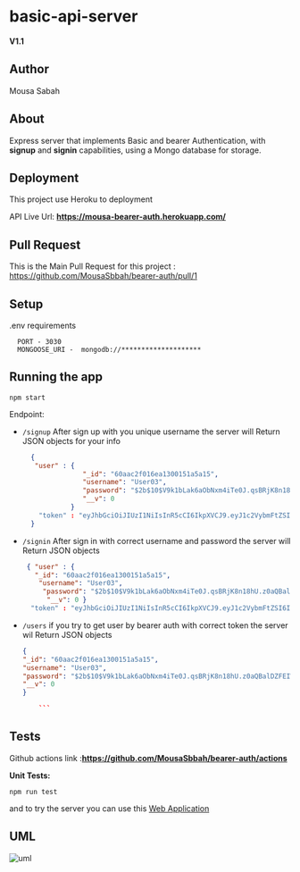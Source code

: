 # basic-api-server

**V1.1**

## Author

Mousa Sabah

## About

Express server that implements Basic and bearer Authentication, with **signup** and **signin** capabilities, using a Mongo database for storage.

## Deployment

This project use Heroku to deployment

API Live Url: **https://mousa-bearer-auth.herokuapp.com/**

## Pull Request

This is the Main Pull Request for this project :
https://github.com/MousaSbbah/bearer-auth/pull/1

## Setup

.env requirements

      PORT - 3030
      MONGOOSE_URI -  mongodb://********************

## Running the app

```
npm start
```

Endpoint:

- `/signup`
  After sign up with you unique username the server will Return JSON objects for your info
  ```json
    {
     "user" : {
                 "_id": "60aac2f016ea1300151a5a15",
                 "username": "User03",
                 "password": "$2b$10$V9k1bLak6aObNxm4iTe0J.qsBRjK8n18hU.z0aQBalDZFEIWYa9oy",
                 "__v": 0
              }
      "token" : "eyJhbGciOiJIUzI1NiIsInR5cCI6IkpXVCJ9.eyJ1c2VybmFtZSI6IlVzZXIzMzMiLCJpYXQiOjE2MjE5NjYxODEsImV4cCI6MTYyMTk2NzA4MX0.0QlVteHsTA46PdXewapnw6EKaEGExgGoAGUo4StbfVg"
    }
  ```
- `/signin`
  After sign in with correct username and password the server will
  Return JSON objects
  ```json
   { "user" : { 
     "_id": "60aac2f016ea1300151a5a15",
      "username": "User03",
       "password": "$2b$10$V9k1bLak6aObNxm4iTe0J.qsBRjK8n18hU.z0aQBalDZFEIWYa9oy",
        "__v": 0 } 
    "token" : "eyJhbGciOiJIUzI1NiIsInR5cCI6IkpXVCJ9.eyJ1c2VybmFtZSI6IlVzZXIzMzMiLCJpYXQiOjE2MjE5NjYxODEsImV4cCI6MTYyMTk2NzA4MX0.0QlVteHsTA46PdXewapnw6EKaEGExgGoAGUo4StbfVg" } 
   ```

- `/users`
  if you try to get user by bearer auth with correct token the server wil
  Return JSON objects
  ```json
  {
  "_id": "60aac2f016ea1300151a5a15",
  "username": "User03",
  "password": "$2b$10$V9k1bLak6aObNxm4iTe0J.qsBRjK8n18hU.z0aQBalDZFEIWYa9oy",
  "__v": 0
  }

      ```

## Tests

Github actions link :**https://github.com/MousaSbbah/bearer-auth/actions**

**Unit Tests:**

```
npm run test
```

and to try the server you can use this [Web Application](https://javascript-401.netlify.app/basic-auth)

##

## UML

![uml](uml.png)

